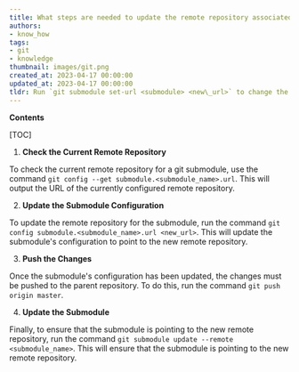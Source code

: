 ```yaml
---
title: What steps are needed to update the remote repository associated with a git submodule?
authors:
- know_how
tags:
- git
- knowledge
thumbnail: images/git.png
created_at: 2023-04-17 00:00:00
updated_at: 2023-04-17 00:00:00
tldr: Run `git submodule set-url <submodule> <new\_url>` to change the remote repository for a git submodule.
---
```


**Contents**

[TOC]

1. **Check the Current Remote Repository**

To check the current remote repository for a git submodule, use the command `git config --get submodule.<submodule_name>.url`. This will output the URL of the currently configured remote repository.

2. **Update the Submodule Configuration**

To update the remote repository for the submodule, run the command `git config submodule.<submodule_name>.url <new_url>`. This will update the submodule's configuration to point to the new remote repository.

3. **Push the Changes**

Once the submodule's configuration has been updated, the changes must be pushed to the parent repository. To do this, run the command `git push origin master`.

4. **Update the Submodule**

Finally, to ensure that the submodule is pointing to the new remote repository, run the command `git submodule update --remote <submodule_name>`. This will ensure that the submodule is pointing to the new remote repository.
